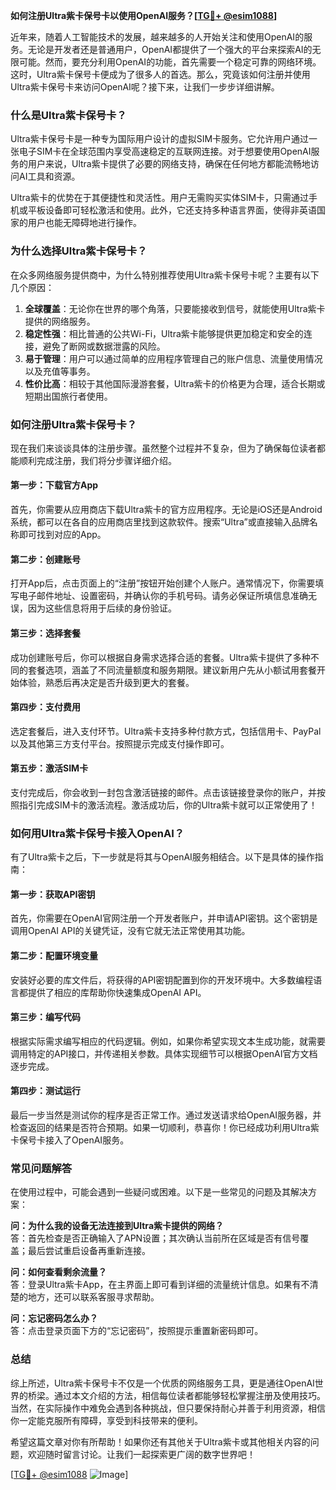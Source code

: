 **如何注册Ultra紫卡保号卡以使用OpenAI服务？[[TG💪+ @esim1088](https://t.me/s/esim1088)]**

近年来，随着人工智能技术的发展，越来越多的人开始关注和使用OpenAI的服务。无论是开发者还是普通用户，OpenAI都提供了一个强大的平台来探索AI的无限可能。然而，要充分利用OpenAI的功能，首先需要一个稳定可靠的网络环境。这时，Ultra紫卡保号卡便成为了很多人的首选。那么，究竟该如何注册并使用Ultra紫卡保号卡来访问OpenAI呢？接下来，让我们一步步详细讲解。

### **什么是Ultra紫卡保号卡？**

Ultra紫卡保号卡是一种专为国际用户设计的虚拟SIM卡服务。它允许用户通过一张电子SIM卡在全球范围内享受高速稳定的互联网连接。对于想要使用OpenAI服务的用户来说，Ultra紫卡提供了必要的网络支持，确保在任何地方都能流畅地访问AI工具和资源。

Ultra紫卡的优势在于其便捷性和灵活性。用户无需购买实体SIM卡，只需通过手机或平板设备即可轻松激活和使用。此外，它还支持多种语言界面，使得非英语国家的用户也能无障碍地进行操作。

### **为什么选择Ultra紫卡保号卡？**

在众多网络服务提供商中，为什么特别推荐使用Ultra紫卡保号卡呢？主要有以下几个原因：

1. **全球覆盖**：无论你在世界的哪个角落，只要能接收到信号，就能使用Ultra紫卡提供的网络服务。
2. **稳定性强**：相比普通的公共Wi-Fi，Ultra紫卡能够提供更加稳定和安全的连接，避免了断网或数据泄露的风险。
3. **易于管理**：用户可以通过简单的应用程序管理自己的账户信息、流量使用情况以及充值等事务。
4. **性价比高**：相较于其他国际漫游套餐，Ultra紫卡的价格更为合理，适合长期或短期出国旅行者使用。

### **如何注册Ultra紫卡保号卡？**

现在我们来谈谈具体的注册步骤。虽然整个过程并不复杂，但为了确保每位读者都能顺利完成注册，我们将分步骤详细介绍。

#### **第一步：下载官方App**
首先，你需要从应用商店下载Ultra紫卡的官方应用程序。无论是iOS还是Android系统，都可以在各自的应用商店里找到这款软件。搜索“Ultra”或直接输入品牌名称即可找到对应的App。

#### **第二步：创建账号**
打开App后，点击页面上的“注册”按钮开始创建个人账户。通常情况下，你需要填写电子邮件地址、设置密码，并确认你的手机号码。请务必保证所填信息准确无误，因为这些信息将用于后续的身份验证。

#### **第三步：选择套餐**
成功创建账号后，你可以根据自身需求选择合适的套餐。Ultra紫卡提供了多种不同的套餐选项，涵盖了不同流量额度和服务期限。建议新用户先从小额试用套餐开始体验，熟悉后再决定是否升级到更大的套餐。

#### **第四步：支付费用**
选定套餐后，进入支付环节。Ultra紫卡支持多种付款方式，包括信用卡、PayPal以及其他第三方支付平台。按照提示完成支付操作即可。

#### **第五步：激活SIM卡**
支付完成后，你会收到一封包含激活链接的邮件。点击该链接登录你的账户，并按照指引完成SIM卡的激活流程。激活成功后，你的Ultra紫卡就可以正常使用了！

### **如何用Ultra紫卡保号卡接入OpenAI？**

有了Ultra紫卡之后，下一步就是将其与OpenAI服务相结合。以下是具体的操作指南：

#### **第一步：获取API密钥**
首先，你需要在OpenAI官网注册一个开发者账户，并申请API密钥。这个密钥是调用OpenAI API的关键凭证，没有它就无法正常使用其功能。

#### **第二步：配置环境变量**
安装好必要的库文件后，将获得的API密钥配置到你的开发环境中。大多数编程语言都提供了相应的库帮助你快速集成OpenAI API。

#### **第三步：编写代码**
根据实际需求编写相应的代码逻辑。例如，如果你希望实现文本生成功能，就需要调用特定的API接口，并传递相关参数。具体实现细节可以根据OpenAI官方文档逐步完成。

#### **第四步：测试运行**
最后一步当然是测试你的程序是否正常工作。通过发送请求给OpenAI服务器，并检查返回的结果是否符合预期。如果一切顺利，恭喜你！你已经成功利用Ultra紫卡保号卡接入了OpenAI服务。

### **常见问题解答**

在使用过程中，可能会遇到一些疑问或困难。以下是一些常见的问题及其解决方案：

**问：为什么我的设备无法连接到Ultra紫卡提供的网络？**  
答：首先检查是否正确输入了APN设置；其次确认当前所在区域是否有信号覆盖；最后尝试重启设备再重新连接。

**问：如何查看剩余流量？**  
答：登录Ultra紫卡App，在主界面上即可看到详细的流量统计信息。如果有不清楚的地方，还可以联系客服寻求帮助。

**问：忘记密码怎么办？**  
答：点击登录页面下方的“忘记密码”，按照提示重置新密码即可。

### **总结**

综上所述，Ultra紫卡保号卡不仅是一个优质的网络服务工具，更是通往OpenAI世界的桥梁。通过本文介绍的方法，相信每位读者都能够轻松掌握注册及使用技巧。当然，在实际操作中难免会遇到各种挑战，但只要保持耐心并善于利用资源，相信你一定能克服所有障碍，享受到科技带来的便利。

希望这篇文章对你有所帮助！如果你还有其他关于Ultra紫卡或其他相关内容的问题，欢迎随时留言讨论。让我们一起探索更广阔的数字世界吧！

[[TG💪+ @esim1088](https://t.me/s/esim1088) ![Image](https://i.postimg.cc/4NQfJmqS/Snipaste-2025-05-13-00-14-12.png)]